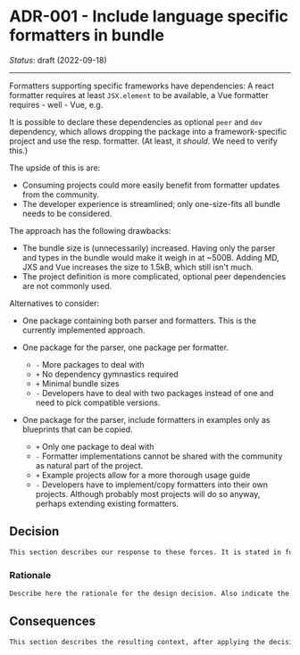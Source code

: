 # ADR-001 - Include language specific formatters in bundle

*Status*: draft (2022-09-18)

---

Formatters supporting specific frameworks have dependencies: A react formatter
requires at least `JSX.element` to be available, a Vue formatter requires - well - Vue, e.g.

It is possible to declare these dependencies as optional `peer` and `dev`
dependency, which allows dropping the package into a framework-specific project
and use the resp. formatter. (At least, it *should*. We need to verify this.)

The upside of this is are:

* Consuming projects could more easily benefit from formatter updates from the
  community.
* The developer experience is streamlined; only one-size-fits all bundle needs
  to be considered.

The approach has the following drawbacks:

* The bundle size is (unnecessarily) increased. Having only the parser and types
  in the bundle would make it weigh in at ~500B. Adding MD, JXS and Vue
  increases the size to 1.5kB, which still isn't much.
* The project definition is more complicated, optional peer dependencies are not
  commonly used.

Alternatives to consider:

* One package containing both parser and formatters. This is the currently
  implemented approach.
* One package for the parser, one package per formatter.
  * `-` More packages to deal with
  * `+` No dependency gymnastics required
  * `+` Minimal bundle sizes
  * `-` Developers have to deal with two packages instead of one and need to
    pick compatible versions.

* One package for the parser, include formatters in examples only as blueprints
  that can be copied.
  * `+` Only one package to deal with
  * `-` Formatter implementations cannot be shared with the community as natural
    part of the project.
  * `+` Example projects allow for a more thorough usage guide
  * `-` Developers have to implement/copy formatters into their own projects.
    Although probably most projects will do so anyway, perhaps extending
    existing formatters.

## Decision

```txt
This section describes our response to these forces. It is stated in full sentences, with active voice. "We will …"
```

### Rationale

```txt
Describe here the rationale for the design decision. Also indicate the rationale for significant rejected alternatives. This section may also indicate assumptions, constraints, requirements, and results of evaluations and experiments.
```

## Consequences

```txt
This section describes the resulting context, after applying the decision. All consequences should be listed here, not just the "positive" ones. A particular decision may have positive, negative, and neutral consequences, but all of them affect the team and project in the future.
```
